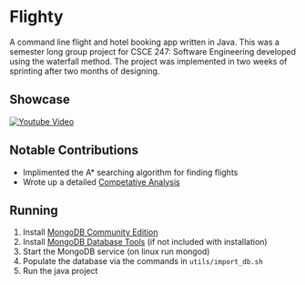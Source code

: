 # Flighty

A command line flight and hotel booking app written in Java. This was a semester long group project for CSCE 247: Software Engineering developed using the waterfall method. The project was implemented in two weeks of sprinting after two months of designing.

## Showcase

[![Youtube Video](https://img.youtube.com/vi/F_FK7-zSHQw/0.jpg)](https://www.youtube.com/watch?v=F_FK7-zSHQw)

## Notable Contributions
- Implimented the A* searching algorithm for finding flights
- Wrote up a detailed [Competative Analysis](https://github.com/jbytes1027/Flighty/files/14314043/Competative.Analysis.pdf)

## Running

1. Install [MongoDB Community Edition](https://www.mongodb.com/docs/v5.0/administration/install-community/)
2. Install [MongoDB Database Tools](https://www.mongodb.com/docs/database-tools/installation/installation/) (if not included with installation)
3. Start the MongoDB service (on linux run mongod)
4. Populate the database via the commands in `utils/import_db.sh`
5. Run the java project
